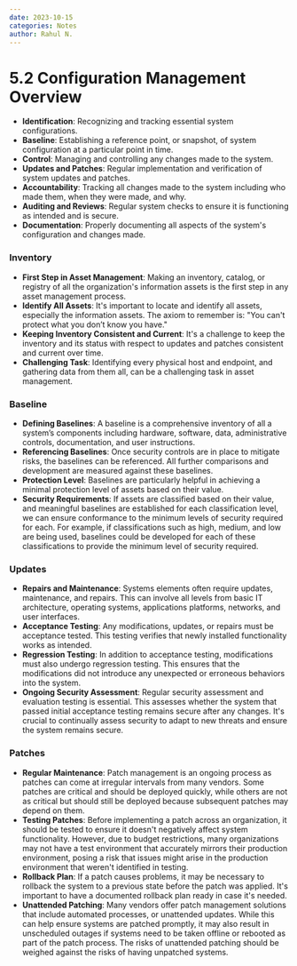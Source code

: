 ```yaml
---
date: 2023-10-15
categories: Notes
author: Rahul N.
---
```


# 5.2 Configuration Management Overview

- **Identification**: Recognizing and tracking essential system configurations.
- **Baseline**: Establishing a reference point, or snapshot, of system configuration at a particular point in time.
- **Control**: Managing and controlling any changes made to the system.
- **Updates and Patches**: Regular implementation and verification of system updates and patches.
- **Accountability**: Tracking all changes made to the system including who made them, when they were made, and why.
- **Auditing and Reviews**: Regular system checks to ensure it is functioning as intended and is secure.
- **Documentation**: Properly documenting all aspects of the system's configuration and changes made.

### Inventory 

- **First Step in Asset Management**: Making an inventory, catalog, or registry of all the organization's information assets is the first step in any asset management process.
- **Identify All Assets**: It's important to locate and identify all assets, especially the information assets. The axiom to remember is: "You can't protect what you don’t know you have."
- **Keeping Inventory Consistent and Current**: It's a challenge to keep the inventory and its status with respect to updates and patches consistent and current over time.
- **Challenging Task**: Identifying every physical host and endpoint, and gathering data from them all, can be a challenging task in asset management.

### Baseline

- **Defining Baselines**: A baseline is a comprehensive inventory of all a system’s components including hardware, software, data, administrative controls, documentation, and user instructions.
- **Referencing Baselines**: Once security controls are in place to mitigate risks, the baselines can be referenced. All further comparisons and development are measured against these baselines.
- **Protection Level**: Baselines are particularly helpful in achieving a minimal protection level of assets based on their value.
- **Security Requirements**: If assets are classified based on their value, and meaningful baselines are established for each classification level, we can ensure conformance to the minimum levels of security required for each. For example, if classifications such as high, medium, and low are being used, baselines could be developed for each of these classifications to provide the minimum level of security required.

### Updates 

- **Repairs and Maintenance**: Systems elements often require updates, maintenance, and repairs. This can involve all levels from basic IT architecture, operating systems, applications platforms, networks, and user interfaces.
- **Acceptance Testing**: Any modifications, updates, or repairs must be acceptance tested. This testing verifies that newly installed functionality works as intended.
- **Regression Testing**: In addition to acceptance testing, modifications must also undergo regression testing. This ensures that the modifications did not introduce any unexpected or erroneous behaviors into the system.
- **Ongoing Security Assessment**: Regular security assessment and evaluation testing is essential. This assesses whether the system that passed initial acceptance testing remains secure after any changes. It's crucial to continually assess security to adapt to new threats and ensure the system remains secure.

### Patches 

- **Regular Maintenance**: Patch management is an ongoing process as patches can come at irregular intervals from many vendors. Some patches are critical and should be deployed quickly, while others are not as critical but should still be deployed because subsequent patches may depend on them.
- **Testing Patches**: Before implementing a patch across an organization, it should be tested to ensure it doesn't negatively affect system functionality. However, due to budget restrictions, many organizations may not have a test environment that accurately mirrors their production environment, posing a risk that issues might arise in the production environment that weren't identified in testing.
- **Rollback Plan**: If a patch causes problems, it may be necessary to rollback the system to a previous state before the patch was applied. It's important to have a documented rollback plan ready in case it's needed.
- **Unattended Patching**: Many vendors offer patch management solutions that include automated processes, or unattended updates. While this can help ensure systems are patched promptly, it may also result in unscheduled outages if systems need to be taken offline or rebooted as part of the patch process. The risks of unattended patching should be weighed against the risks of having unpatched systems.
